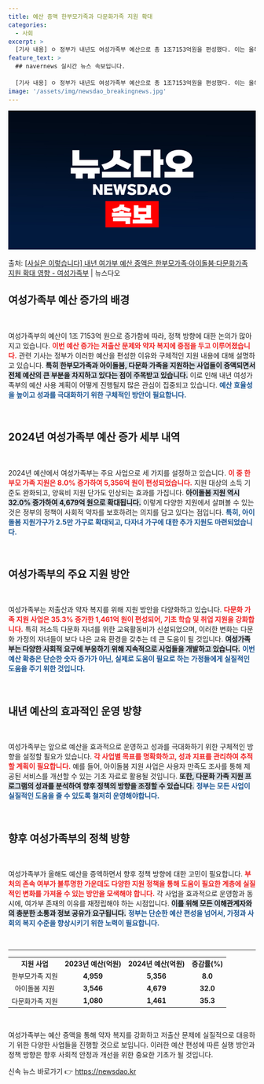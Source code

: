 ```yaml
---
title: 예산 증액 한부모가족과 다문화가족 지원 확대
categories:
  - 사회
excerpt: >
  [기사 내용] ㅇ 정부가 내년도 여성가족부 예산으로 총 1조7153억원을 편성했다. 이는 올해 예산(1조 5…
feature_text: >
  ## navernews 실시간 뉴스 속보입니다.

  [기사 내용] ㅇ 정부가 내년도 여성가족부 예산으로 총 1조7153억원을 편성했다. 이는 올해 예산(1조 5…
image: '/assets/img/newsdao_breakingnews.jpg'
---
```


![뉴스다오 속보](/assets/img/newsdao_breakingnews.jpg)

<p>출처: <a href="https://newsdao.kr/1750" rel="dofollow">[사실은 이렇습니다] 내년 여가부 예산 증액은 한부모가족·아이돌봄·다문화가족 지원 확대 영향  - 여성가족부</a> | 뉴스다오</p>

<h2 data-ke-size="size26">여성가족부 예산 증가의 배경</h2>

<p data-ke-size="size16">&nbsp;</p> 

여성가족부의 예산이 1조 7153억 원으로 증가함에 따라, 정책 방향에 대한 논의가 많아지고 있습니다. <b><span style="color: #ee2323;">이번 예산 증가는 저출산 문제와 약자 복지에 중점을 두고 이루어졌습니다.</span></b> 관련 기사는 정부가 이러한 예산을 편성한 이유와 구체적인 지원 내용에 대해 설명하고 있습니다. <b><span style="background-color: #21538527;">특히 한부모가족과 아이돌봄, 다문화 가족을 지원하는 사업들이 증액되면서 전체 예산의 큰 부분을 차지하고 있다는 점이 주목받고 있습니다.</span></b> 이로 인해 내년 여성가족부의 예산 사용 계획이 어떻게 진행될지 많은 관심이 집중되고 있습니다. <b><span style="color: #1a5490;">예산 효율성을 높이고 성과를 극대화하기 위한 구체적인 방안이 필요합니다.</span></b> 

<p data-ke-size="size16">&nbsp;</p> 

<h2 data-ke-size="size26">2024년 여성가족부 예산 증가 세부 내역</h2>

<p data-ke-size="size16">&nbsp;</p>

2024년 예산에서 여성가족부는 주요 사업으로 세 가지를 설정하고 있습니다. <b><span style="color: #ee2323;">이 중 한부모 가족 지원은 8.0% 증가하여 5,356억 원이 편성되었습니다.</span></b> 지원 대상의 소득 기준도 완화되고, 양육비 지원 단가도 인상되는 효과를 가집니다. <b><span style="background-color: #21538527;">아이돌봄 지원 역시 32.0% 증가하여 4,679억 원으로 확대됩니다.</span></b> 이렇게 다양한 지원에서 살펴볼 수 있는 것은 정부의 정책이 사회적 약자를 보호하려는 의지를 담고 있다는 점입니다. <b><span style="color: #1a5490;">특히, 아이돌봄 지원가구가 2.5만 가구로 확대되고, 다자녀 가구에 대한 추가 지원도 마련되었습니다.</span></b> 

<p data-ke-size="size16">&nbsp;</p>

<h2 data-ke-size="size26">여성가족부의 주요 지원 방안</h2>

<p data-ke-size="size16">&nbsp;</p>

여성가족부는 저출산과 약자 복지를 위해 지원 방안을 다양화하고 있습니다. <b><span style="color: #ee2323;">다문화 가족 지원 사업은 35.3% 증가한 1,461억 원이 편성되어, 기초 학습 및 취업 지원을 강화합니다.</span></b> 특히 저소득 다문화 자녀를 위한 교육활동비가 신설되었으며, 이러한 변화는 다문화 가정의 자녀들이 보다 나은 교육 환경을 갖추는 데 큰 도움이 될 것입니다. <b><span style="background-color: #21538527;">여성가족부는 다양한 사회적 요구에 부응하기 위해 지속적으로 사업들을 개발하고 있습니다.</span></b> <b><span style="color: #1a5490;">이번 예산 확충은 단순한 숫자 증가가 아닌, 실제로 도움이 필요로 하는 가정들에게 실질적인 도움을 주기 위한 것입니다.</span></b> 

<p data-ke-size="size16">&nbsp;</p>

<h2 data-ke-size="size26">내년 예산의 효과적인 운영 방향</h2>

<p data-ke-size="size16">&nbsp;</p>

여성가족부는 앞으로 예산을 효과적으로 운영하고 성과를 극대화하기 위한 구체적인 방향을 설정할 필요가 있습니다. <b><span style="color: #ee2323;">각 사업별 목표를 명확화하고, 성과 지표를 관리하여 추적할 계획이 필요합니다.</span></b> 예를 들어, 아이돌봄 지원 사업은 사용자 만족도 조사를 통해 제공된 서비스를 개선할 수 있는 기초 자료로 활용될 것입니다. <b><span style="background-color: #21538527;">또한, 다문화 가족 지원 프로그램의 성과를 분석하여 향후 정책의 방향을 조정할 수 있습니다.</span></b> <b><span style="color: #1a5490;">정부는 모든 사업이 실질적인 도움을 줄 수 있도록 철저히 운영해야합니다.</span></b> 

<p data-ke-size="size16">&nbsp;</p>

<h2 data-ke-size="size26">향후 여성가족부의 정책 방향</h2>

<p data-ke-size="size16">&nbsp;</p>

여성가족부가 올해도 예산을 증액하면서 향후 정책 방향에 대한 고민이 필요합니다. <b><span style="color: #ee2323;">부처의 존속 여부가 불투명한 가운데도 다양한 지원 정책을 통해 도움이 필요한 계층에 실질적인 변화를 가져올 수 있는 방안을 모색해야 합니다.</span></b> 각 사업을 효과적으로 운영함과 동시에, 여가부 존재의 이유를 재정립해야 하는 시점입니다. <b><span style="background-color: #21538527;">이를 위해 모든 이해관계자와의 충분한 소통과 정보 공유가 요구됩니다.</span></b> <b><span style="color: #1a5490;">정부는 단순한 예산 편성을 넘어서, 가정과 사회의 복지 수준을 향상시키기 위한 노력이 필요합니다.</span></b> 

<p data-ke-size="size16">&nbsp;</p>

<hr />

<table style="width:100%; border-collapse: collapse;">
  <tr>
    <td style="text-align: center; height: 17px;"><b>지원 사업</b></td>
    <td style="text-align: center; height: 17px;"><b>2023년 예산(억원)</b></td>
    <td style="text-align: center; height: 17px;"><b>2024년 예산(억원)</b></td>
    <td style="text-align: center; height: 17px;"><b>증감률(%)</b></td>
  </tr>
  <tr>
    <td style="text-align: center; height: 17px;">한부모가족 지원</td>
    <td style="text-align: center; height: 17px;"><b>4,959</b></td>
    <td style="text-align: center; height: 17px;"><b>5,356</b></td>
    <td style="text-align: center; height: 17px;"><b>8.0</b></td>
  </tr>
  <tr>
    <td style="text-align: center; height: 17px;">아이돌봄 지원</td>
    <td style="text-align: center; height: 17px;"><b>3,546</b></td>
    <td style="text-align: center; height: 17px;"><b>4,679</b></td>
    <td style="text-align: center; height: 17px;"><b>32.0</b></td>
  </tr>
  <tr>
    <td style="text-align: center; height: 17px;">다문화가족 지원</td>
    <td style="text-align: center; height: 17px;"><b>1,080</b></td>
    <td style="text-align: center; height: 17px;"><b>1,461</b></td>
    <td style="text-align: center; height: 17px;"><b>35.3</b></td>
  </tr>
</table>

<p data-ke-size="size16">&nbsp;</p> 

여성가족부는 예산 증액을 통해 약자 복지를 강화하고 저출산 문제에 실질적으로 대응하기 위한 다양한 사업들을 진행할 것으로 보입니다. 이러한 예산 편성에 따른 실행 방안과 정책 방향은 향후 사회적 안정과 개선을 위한 중요한 기초가 될 것입니다. 

신속 뉴스 바로가기 👉 <a href="https://newsdao.kr" rel="dofollow">https://newsdao.kr</a>


